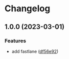 # Changelog

## 1.0.0 (2023-03-01)


### Features

* add fastlane ([df56e92](https://github.com/Viktor-TechForm/releasing-apps-mono-repo/commit/df56e92c235dc3bfb34d56bf54d475bfe07eca80))
